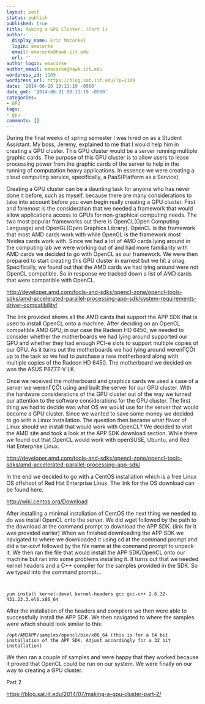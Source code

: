 ```yaml
---
layout: post
status: publish
published: true
title: Making a GPU Cluster. (Part 1)
author:
  display_name: Eric Macorkel
  login: emacorke
  email: emacorke@hawk.iit.edu
  url: ''
author_login: emacorke
author_email: emacorke@hawk.iit.edu
wordpress_id: 1109
wordpress_url: https://blog.sat.iit.edu/?p=1109
date: '2014-06-20 19:11:19 -0500'
date_gmt: '2014-06-21 00:11:19 -0500'
categories:
- GPU
tags:
- gpu
comments: []
---
```

<p>During the final weeks of spring semester I was hired on as a Student Assistant. My boss, Jeremy, explained to me that I would help him in creating a GPU cluster. This GPU cluster would be a server running multiple graphic cards. The purpose of this GPU cluster is to allow users to lease processing power from the graphic cards of the server to help in the running of computation heavy applications. In essence we were creating a cloud computing service, specifically, a PaaS(Platform as a Service).</p>
<p>Creating a GPU cluster can be a daunting task for anyone who has never done it before, such as myself, because there are many considerations to take into account before you even begin really creating a GPU cluster. First and foremost is the consideration that we needed a framework that would allow applications access to GPUs for non-graphical computing needs. The two most popular frameworks out there is OpenCL(Open Computing Language) and OpenGL(Open Graphics Library). OpenCL is the framework that most AMD cards work with while OpenGL is the framework most Nvidea cards work with. Since we had a lot of AMD cards lying around in the computing lab we were working out of and had more familiarity with AMD cards we decided to go with OpenCL as our framework. We were then prepared to start creating this GPU cluster in earnest but we hit a snag. Specifically, we found out that the AMD cards we had lying around were not OpenCL compatible. So in response we tracked down a list of AMD cards that were compatible with OpenCL.</p>
<p><a href="http://developer.amd.com/tools-and-sdks/opencl-zone/opencl-tools-sdks/amd-accelerated-parallel-processing-app-sdk/system-requirements-driver-compatibility/">http://developer.amd.com/tools-and-sdks/opencl-zone/opencl-tools-sdks/amd-accelerated-parallel-processing-app-sdk/system-requirements-driver-compatibility/</a></p>
<p>The link provided shows all the AMD cards that support the APP SDK that is used to install OpenCL onto a machine. After deciding on an OpenCL compatible AMD GPU, in our case the Radeon HD 6450, we needed to consider whether the motherboards we had lying around supported our GPU and whether they had enough PCI-e slots to support multiple copies of our GPU. As it turns out the motherboards we had lying around weren&Gamma;&Ccedil;&Ouml;t up to the task so we had to purchase a new motherboard along with multiple copies of the Radeon HD 6450. The motherboard we decided on was the ASUS P8Z77-V LK.</p>
<p>Once we received the motherboard and graphics cards we used a case of a server we weren&Gamma;&Ccedil;&Ouml;t using and built the server for our GPU cluster. With the hardware considerations of the GPU cluster out of the way we turned our attention to the software considerations for the GPU cluster. The first thing we had to decide was what OS we would use for the server that would become a GPU cluster. Since we wanted to save some money we decided to go with a Linux installation. The question then became what flavor of Linux should we install that would work with OpenCL? We decided to visit the AMD site and took a look at the APP SDK download section. While there we found out that OpenCL would work with openSUSE, Ubuntu, and Red Hat Enterprise Linux.</p>
<p><a href="http://developer.amd.com/tools-and-sdks/opencl-zone/opencl-tools-sdks/amd-accelerated-parallel-processing-app-sdk/">http://developer.amd.com/tools-and-sdks/opencl-zone/opencl-tools-sdks/amd-accelerated-parallel-processing-app-sdk/</a></p>
<p>In the end we decided to go with a CentOS installation which is a free Linux OS offshoot of Red Hat Enterprise Linux. The link for the OS download can be found here.</p>
<p><a href="http://wiki.centos.org/Download">http://wiki.centos.org/Download<br />
</a></p>
<p>After installing a minimal installation of CentOS the next thing we needed to do was install OpenCL onto the server. We did wget followed by the path to the download at the command prompt to download the APP SDK. (link for it was provided earlier) When we finished downloading the APP SDK we navigated to where we downloaded it using cd at the command prompt and did a tar-xzvf followed by the file name at the command prompt to unpack it. We then ran the file that would install the APP SDK/OpenCL onto our machine but ran into some problems installing it. It turns out that we needed kernel headers and a C++ compiler for the samples provided in the SDK. So we typed into the command prompt...</p>
<p><code><br />
yum install kernel-devel kernel-headers gcc gcc-c++ 2.6.32-431.23.3.el6.x86_64</code></p>
<p>After the installation of the headers and compilers we then were able to successfully install the APP SDK. We then navigated to where the samples were which should look similar to this:</p>
<p><code>/opt/AMDAPP/samples/opencl/bin/x86_64 (this is for a 64 bit installation of the APP SDK. Adjust accordingly for a 32 bit installation)</code></p>
<p>We then ran a couple of samples and were happy that they worked because it proved that OpenCL could be run on our system. We were finally on our way to creating a GPU cluster.</p>
<p>Part 2</p>
<p><a href="https://blog.sat.iit.edu/2014/07/making-a-gpu-cluster-part-2/">https://blog.sat.iit.edu/2014/07/making-a-gpu-cluster-part-2/</a></p>
